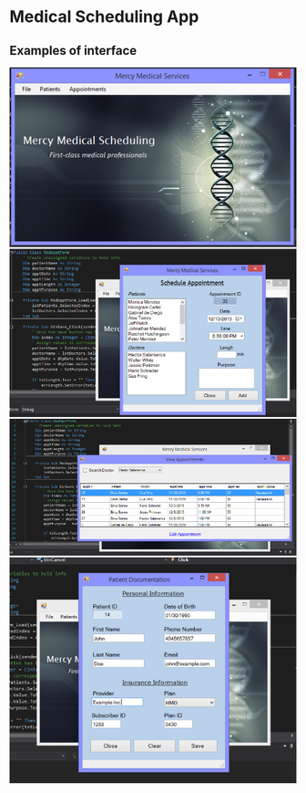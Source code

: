 # Medical Scheduling App
Examples of interface
---------------------
![Home Screen](main.png?raw=true "Home Screen")
![Appointment Schedule](ex1.png?raw=true "Appointments")
![View Listed Appointments](ex2.png?raw=true "Listed Appts")
![Add Patient](ex3.png?raw=true "Add Patients")